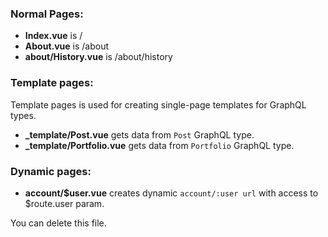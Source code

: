 ### Normal Pages:
- **Index.vue** is /
- **About.vue** is /about
- **about/History.vue** is /about/history

### Template pages:
Template pages is used for creating single-page templates for GraphQL types.
- **_template/Post.vue** gets data from `Post` GraphQL type.
- **_template/Portfolio.vue** gets data from `Portfolio` GraphQL type.
### Dynamic pages:
- **account/$user.vue** creates dynamic `account/:user url` with access to $route.user param.

You can delete this file.